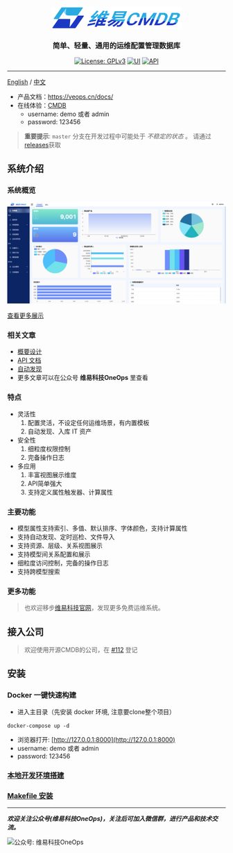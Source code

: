 
<p align="center">
  <a href="https://jumpserver.org"><img src="docs/images/logo.png" alt="维易CMDB" width="300"/></a>
</p>
<h3 align="center">简单、轻量、通用的运维配置管理数据库</h3>
<p align="center">
  <a href="https://github.com/veops/cmdb/blob/master/LICENSE"><img src="https://img.shields.io/badge/License-AGPLv3-brightgreen" alt="License: GPLv3"></a>
  <a href="https:https://github.com/sendya/ant-design-pro-vue"><img src="https://img.shields.io/badge/UI-Ant%20Design%20Pro%20Vue-brightgreen" alt="UI"></a>
  <a href="https://github.com/pallets/flask"><img src="https://img.shields.io/badge/API-Flask-brightgreen" alt="API"></a>
</p>


------------------------------

[English](docs/README_en.md) / [中文](README.md)
- 产品文档：https://veops.cn/docs/
- 在线体验：<a href="https://cmdb.veops.cn" target="_blank">CMDB</a>
  - username: demo 或者 admin
  - password: 123456

> **重要提示**: `master` 分支在开发过程中可能处于 _不稳定的状态_ 。
> 请通过[releases](https://github.com/veops/cmdb/releases)获取

## 系统介绍

### 系统概览

<img src=docs/images/dashboard.png />

[查看更多展示](docs/screenshot.md)

### 相关文章

- <a href="https://mp.weixin.qq.com/s/v3eANth64UBW5xdyOkK3tg" target="_blank">概要设计</a>
- <a href="https://github.com/veops/cmdb/tree/master/docs/cmdb_api.md" target="_blank">API 文档</a>
- <a href="https://mp.weixin.qq.com/s/rQaf4AES7YJsyNQG_MKOLg" target="_blank">自动发现</a>
- 更多文章可以在公众号 **维易科技OneOps** 里查看

### 特点

- 灵活性
  1. 配置灵活，不设定任何运维场景，有内置模板
  2. 自动发现、入库 IT 资产
- 安全性
  1. 细粒度权限控制
  2. 完备操作日志
- 多应用
  1. 丰富视图展示维度
  2. API简单强大
  3. 支持定义属性触发器、计算属性

### 主要功能

- 模型属性支持索引、多值、默认排序、字体颜色，支持计算属性
- 支持自动发现、定时巡检、文件导入
- 支持资源、层级、关系视图展示
- 支持模型间关系配置和展示
- 细粒度访问控制，完备的操作日志
- 支持跨模型搜索





### 更多功能

> 也欢迎移步[维易科技官网](https://veops.cn)，发现更多免费运维系统。

## 接入公司

> 欢迎使用开源CMDB的公司，在 [#112](https://github.com/veops/cmdb/issues/112) 登记

## 安装

### Docker 一键快速构建
- 进入主目录（先安装 docker 环境, 注意要clone整个项目）

```
docker-compose up -d
```

- 浏览器打开: [http://127.0.0.1:8000](http://127.0.0.1:8000)
- username: demo 或者 admin
- password: 123456

### [本地开发环境搭建](docs/local.md)

### [Makefile 安装](docs/makefile.md)

---

_**欢迎关注公众号(维易科技OneOps)，关注后可加入微信群，进行产品和技术交流。**_

![公众号: 维易科技OneOps](docs/images/wechat.png)
